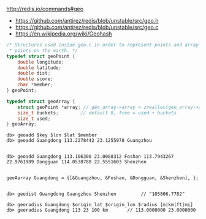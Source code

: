 http://redis.io/commands#geo
* https://github.com/antirez/redis/blob/unstable/src/geo.h
* https://github.com/antirez/redis/blob/unstable/src/geo.c
* https://en.wikipedia.org/wiki/Geohash
```c
/* Structures used inside geo.c in order to represent points and array of
 * points on the earth. */
typedef struct geoPoint {
    double longitude;
    double latitude;
    double dist;
    double score;
    char *member;
} geoPoint;

typedef struct geoArray {
    struct geoPoint *array; // geo_array->array = zrealloc(geo_array->array, sizeof(geoPoint)*geo_array->buckets)
    size_t buckets;        // default 8, free = used + buckets
    size_t used;
} geoArray;
```


```
db> geoadd $key $lon $lat $member
db> geoadd Guangdong 113.2278442 23.1255978 Guangzhou


db> geoadd Guangdong 113.106308 23.0088312 Foshan 113.7943267 22.9761989 Dongguan 114.0538788 22.5551603 Shenzhen


geoAarray Guangdong = {[&Guangzhou, &Foshan, &Dongguan, &Shenzhen], };


db> geodist Guangdong Guangzhou Shenzhen         // "105806.7782"

db> georadius Guangdong $origin_lat $origin_lon $radius [m|km|ft|mi]
db> georadius Guangdong 113 23 100 km       // 113.0000000 23.0000000
```
